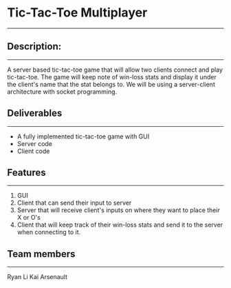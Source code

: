# Tic-Tac-Toe Multiplayer
---

## Description:
---
A server based tic-tac-toe game that will allow two clients connect and play tic-tac-toe. The game will keep
note of win-loss stats and display it under the client's name that the stat belongs to. We will be using
a server-client architecture with socket programming.

## Deliverables
---
- A fully implemented tic-tac-toe game with GUI
- Server code
- Client code

## Features
---

1. GUI
2. Client that can send their input to server
3. Server that will receive client's inputs on where they want to place their X or O's
4. Client that will keep track of their win-loss stats and send it to the server when connecting to it.


## Team members
---
Ryan Li
Kai Arsenault